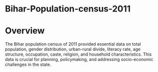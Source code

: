 # Bihar-Population-census-2011 

# Overview
The Bihar population census of 2011 provided essential data on total population, gender distribution, urban-rural divide, literacy rate, age structure, occupation,
caste, religion, and household characteristics. This data is crucial for planning, policymaking, and addressing socio-economic challenges in the state.

